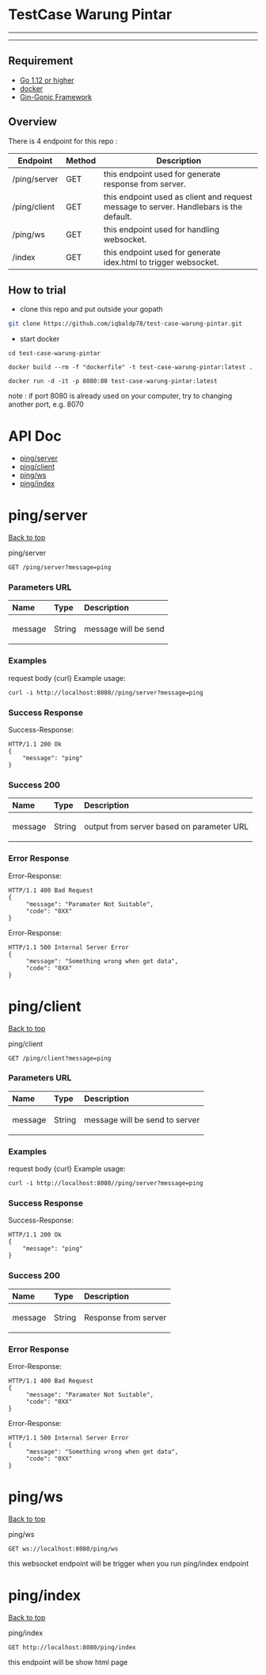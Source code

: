# TestCase Warung Pintar

---


---

## Requirement

- [Go 1.12 or higher](https://golang.org/dl/)
- [docker](https://www.docker.com/)
- [Gin-Gonic Framework](https://github.com/gin-gonic/gin)

## Overview 

There is 4 endpoint for this repo :

| Endpoint | Method |Description
| ------ | ----------- | ------ |
| /ping/server   | GET |this endpoint used for generate response from server.
| /ping/client | GET |this endpoint used as client and request message to server. Handlebars is the default.
| /ping/ws    | GET |this endpoint used for handling websocket. 
| /index    | GET |this endpoint used for generate idex.html to trigger websocket. 


## How to trial 

- clone this repo and put outside your gopath
```bash
git clone https://github.com/iqbaldp78/test-case-warung-pintar.git
```
- start docker

```shell
cd test-case-warung-pintar

docker build --rm -f "dockerfile" -t test-case-warung-pintar:latest .

docker run -d -it -p 8080:80 test-case-warung-pintar:latest
```

note :
if port 8080 is already used on your computer, try to changing another port, e.g. 8070


<a name="top"></a>
# API Doc


- [ping/server](#ping/server)
- [ping/client](#ping/client)
- [ping/ws](#ping/ws)
- [ping/index](#ping/index)
	


# <a name='ping/server'></a> ping/server
[Back to top](#top)

<p>ping/server</p>

	GET /ping/server?message=ping





### Parameters URL

| Name     | Type       | Description                           |
|:---------|:-----------|:--------------------------------------|
|  message | String | <p>message will be send</p>|

### Examples

request body {curl} Example usage:

```
curl -i http://localhost:8080//ping/server?message=ping
```


### Success Response

Success-Response:

```
HTTP/1.1 200 Ok
{
    "message": "ping"
}
```

### Success 200

| Name     | Type       | Description                           |
|:---------|:-----------|:--------------------------------------|
|  message | String | <p>output from server based on parameter URL</p>|


### Error Response

Error-Response:

```
HTTP/1.1 400 Bad Request
{
	 "message": "Paramater Not Suitable",
	 "code": "0XX"
}
```
Error-Response:

```
HTTP/1.1 500 Internal Server Error
{
	 "message": "Something wrong when get data",
	 "code": "0XX"
}
```



# <a name='ping/client'></a> ping/client
[Back to top](#top)

<p>ping/client</p>

	GET /ping/client?message=ping





### Parameters URL

| Name     | Type       | Description                           |
|:---------|:-----------|:--------------------------------------|
|  message | String | <p>message will be send to server</p>|

### Examples

request body {curl} Example usage:

```
curl -i http://localhost:8080//ping/server?message=ping
```


### Success Response

Success-Response:

```
HTTP/1.1 200 Ok
{
    "message": "ping"
}
```

### Success 200

| Name     | Type       | Description                           |
|:---------|:-----------|:--------------------------------------|
|  message | String | <p>Response from server</p>|


### Error Response

Error-Response:

```
HTTP/1.1 400 Bad Request
{
	 "message": "Paramater Not Suitable",
	 "code": "0XX"
}
```
Error-Response:

```
HTTP/1.1 500 Internal Server Error
{
	 "message": "Something wrong when get data",
	 "code": "0XX"
}
```


# <a name='ping/ws'></a> ping/ws
[Back to top](#top)

<p>ping/ws</p>

	GET ws://localhost:8080/ping/ws

this websocket endpoint will be trigger when you run ping/index endpoint

# <a name='ping/index'></a> ping/index
[Back to top](#top)

<p>ping/index</p>

	GET http://localhost:8080/ping/index

this endpoint will be show html page
